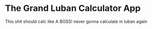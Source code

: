 # The Grand Luban Calculator App

This shit should calc like A BOSS!
never gonna calculate in luban again
